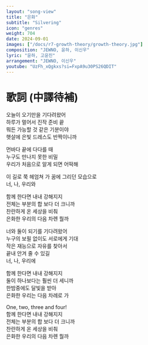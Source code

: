 ```yaml
---
layout: "song-view"
title: "은화"
subtitle: "Silvering"
icon: "genres"
weight: 704
date: 2024-09-01
images: ["/docs/r7-growth-theory/growth-theory.jpg"]
composition: "JEWNO, 윤하, 이신우"
lyric: "윤하, 고윤진"
arrangement: "JEWNO, 이신우"
youtube: "UzFh_xQgkxs?si=FxpA9u30PS26QDIT"
---
```


# 歌詞 (中譯待補)

오늘이 오기만을 기다려왔어  
하루가 멀어서 진작 준비 끝  
뭐든 가능할 것 같은 기분이야  
햇살에 은빛 드레스도 반짝이니까  

먼바다 끝에 다다를 때  
누구도 만나지 못한 비밀  
우리가 처음으로 알게 되면 어떡해  

이 길로 쭉 헤엄쳐 가 꿈에 그리던 모습으로  
너, 나, 우리와  

함께 한다면 내내 강해지지  
전체는 부분의 합 보다 더 크니까  
찬란하게 온 세상을 비춰  
은화한 우리의 다음 차롄 뭘까  

너와 둘이 되기를 기다려왔어  
누구의 보필 없이도 서로에게 기대  
작은 재능으로 자유를 찾아서  
끝내 안겨 줄 수 있길  
너, 나, 우리에  

함께 한다면 내내 강해지지  
둘이 하나보다는 훨씬 더 세니까  
한밤중에도 달빛을 받아  
은화한 우리는 다음 차례로 가  

One, two, three and four!  
함께 한다면 내내 강해지지  
전체는 부분의 합 보다 더 크니까  
찬란하게 온 세상을 비춰  
은화한 우리의 다음 차롄 뭘까  
